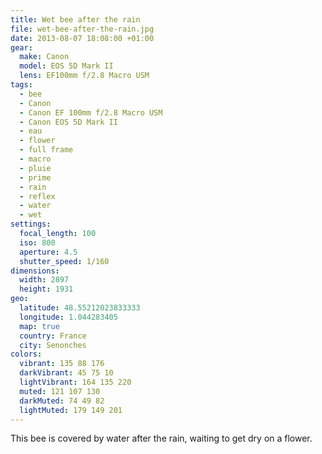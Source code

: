 ```yaml
---
title: Wet bee after the rain
file: wet-bee-after-the-rain.jpg
date: 2013-08-07 18:08:00 +01:00
gear:
  make: Canon
  model: EOS 5D Mark II
  lens: EF100mm f/2.8 Macro USM
tags:
  - bee
  - Canon
  - Canon EF 100mm f/2.8 Macro USM
  - Canon EOS 5D Mark II
  - eau
  - flower
  - full frame
  - macro
  - pluie
  - prime
  - rain
  - reflex
  - water
  - wet
settings:
  focal_length: 100
  iso: 800
  aperture: 4.5
  shutter_speed: 1/160
dimensions:
  width: 2897
  height: 1931
geo:
  latitude: 48.55212023833333
  longitude: 1.044283405
  map: true
  country: France
  city: Senonches
colors:
  vibrant: 135 88 176
  darkVibrant: 45 75 10
  lightVibrant: 164 135 220
  muted: 121 107 130
  darkMuted: 74 49 82
  lightMuted: 179 149 201
---
```


This bee is covered by water after the rain, waiting to get dry on a flower.
